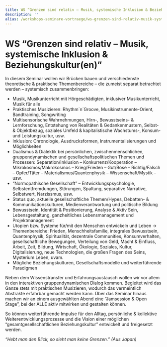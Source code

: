 ```yaml
---
title: WS “Grenzen sind relativ – Musik, systemische Inklusion & Beziehungskultur(en)”
description: ''
alias: /workshops-seminare-vortraege/ws-grenzen-sind-relativ-musik-systemische-inklusion-beziehungskulturen.html
---
```

# WS “Grenzen sind relativ – Musik, systemische Inklusion & Beziehungskultur(en)”

In diesem Seminar wollen wir Brücken bauen und verschiedenste theoretische & praktische Themenbereiche – die zumeist separat betrachtet werden – systemisch zusammenbringen:

* Musik, Musikunterricht mit Hörgeschädigten, inklusiver Musikunterricht, Musik für alle
* Praktisches Musizieren: Rhythm´n´Groove, Musikinstrumente-Orient, Bandtraining, Songwriting
* Multisensorische Wahrnehmungen, Hirn-, Bewusstseins- & Lernforschung, Entstehung von Realitäten & Gedankenmustern, Selbst- & Objektbezug, soziales Umfeld & kapitalistische Wachstums-, Konsum- und Leistungskultur, usw.
* Inklusion: Chronologie, Ausdrucksformen, Instrumentalisierungen und Möglichkeiten
* Dualismus & Dialektik bei persönlichen, zwischenmenschlichen, gruppendynamischen und gesellschaftspolitischen Themen und Prozessen: Separation/Inklusion – Konkurrenz/Kooperation – Mikrokosmos/Makrokosmos – Krieg/Frieden – Gut/Böse – Richtig/Falsch – Opfer/Täter – Materialismus/Quantenphysik – Wissenschaft/Mystik – usw.
* “Normopathische Gesellschaft” – Entwicklungspsychologie, Selbstentfremdungen, Störungen, Spaltung, separative Narrative, Selbstwert, Narzissmus, usw.
* Status quo, aktuelle gesellschaftliche Themen/Hypes, Debatten- & Kommunikationskulturen, Medienverantwortung und politische Bildung
* Bewusstsein, Identität & Positionierung, Analyse & Aktiv Sein, Lebensgestaltung, ganzheitliches Lebensmanagement und Projektmanagement
* Utopien bzw. Systeme für/mit den Menschen entwickeln und Leben → Themenbereiche: Frieden, Menschheitsfamilie, integrales Bewusstsein, Quantenphysik, Spiritualität, dezentrale Communities, Konsumverhalten, gesellschaftliche Bewegungen, Verteilung von Geld, Macht & Einfluss, Arbeit, Zeit, Bildung, Wirtschaft, Ökologie, Soziales, Kultur, Digitalisierung, neue Technologien, die großen Fragen des Seins, Mysterium Leben, uvam.
* Mögliche Beziehungskulturen, Gesellschaftsmodelle und weiterführende Paradigmen

Neben dem Wissenstransfer und Erfahrungsaustausch wollen wir vor allem in den interaktiven gruppendynamischen Dialog kommen. Begleitet wird das Ganze stets mit praktischen Musizieren, wodurch das vermeintlich Abstrakte erfahrbar gemacht werden kann. Über das Seminar hinaus machen wir an einem ausgewählten Abend eine “Jamsession & Open Stage”, bei der ALLE aktiv mitwirken und gestalten können.

So können weiterführende Impulse für den Alltag, persönliche & kollektive Weiterentwicklungsprozesse und die Vision einer möglichen “gesamtgesellschaftlichen Beziehungskultur” entwickelt und freigesetzt werden.

_“Hebt man den Blick, so sieht man keine Grenzen.” (Aus Japan)_
